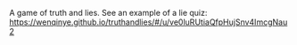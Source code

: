 A game of truth and lies. See an example of a lie quiz: https://wenqinye.github.io/truthandlies/#/u/ve0luRUtiaQfpHujSnv4ImcgNau2
